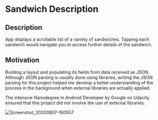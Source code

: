 # Sandwich Description

## Description
App displays a scrollable list of a variety of sandwiches. 
Tapping each sandwich would navigate you to access further details of the sandwich.  

## Motivation
Building a layout and populating its fields from data received as JSON. Although JSON parsing is usually
done using libraries, writing the JSON parsing for this project helped me develop a better understanding 
of the process in the background when external libraries are actually applied. 

The intensive Nanodegree in Android Developer by Google on Udacity ensured that this project did not involve the use of external libraries.

![Screenshot_20200807-160557](https://user-images.githubusercontent.com/65341541/90295132-023aca00-de3d-11ea-8024-77d9d0355700.png)

